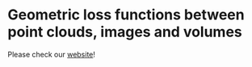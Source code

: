 # Geometric loss functions between point clouds, images and volumes

Please check our [website](www.kernel-operations.io/geomloss)!
